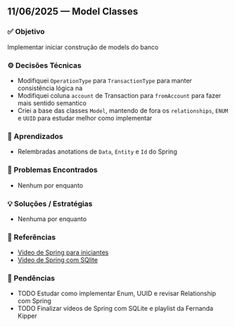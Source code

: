 ## 11/06/2025 — Model Classes

### ✅ Objetivo
Implementar iniciar construção de models do banco

### ⚙️ Decisões Técnicas
- Modifiquei ``OperationType`` para ``TransactionType`` para manter consistência lógica na
- Modifiquei coluna ``account`` de Transaction para ``fromAccount`` para fazer mais sentido semantico  
- Criei a base das classes ``Model``, mantendo de fora os ``relationships``, ``ENUM`` e ``UUID`` para estudar melhor como implementar

### 🧠 Aprendizados
- Relembradas anotations de ``Data``, ``Entity`` e ``Id`` do Spring

### 🐞 Problemas Encontrados
- Nenhum por enquanto

### 💡 Soluções / Estratégias
- Nenhuma por enquanto

### 🔗 Referências
- [Video de Spring para iniciantes](https://www.youtube.com/watch?v=YY_hf0FOIcU&list=PLNCSWIsR6ADI_wMAx9F-Iu8Hs9HHxj4sb&index=2&t=1588sM)
- [Video de Spring com SQlite](https://www.youtube.com/watch?v=EqJMYLTmqW4)

### 📌 Pendências
- TODO Estudar como implementar Enum, UUID e revisar Relationship com Spring
- TODO Finalizar vídeos de Spring com SQLite e playlist da Fernanda Kipper
